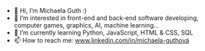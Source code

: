 - 👋 Hi, I’m Michaela Guth :)
- 👀 I’m interested in front-end and back-end software developing, computer games, graphics, AI, machine learning...
- 🌱 I’m currently learning Python, JavaScript, HTML & CSS, SQL
- 📫 How to reach me: www.linkedin.com/in/michaela-guthová

<!---
MichaelaGuth/MichaelaGuth is a ✨ special ✨ repository because its `README.md` (this file) appears on your GitHub profile.
You can click the Preview link to take a look at your changes.
--->

